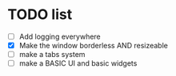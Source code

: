 # TODO list

- [ ] Add logging everywhere
- [x] Make the window borderless AND resizeable
- [ ] make a tabs system
- [ ] make a BASIC UI and basic widgets
